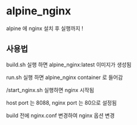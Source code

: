 # alpine_nginx
alpine 에 nginx 설치 후 실행까지 !

## 사용법

build.sh 실행 하면 alpine_nginx:latest 이미지가 생성됨

run.sh 실행 하면 alpine_nginx container 로 들어감

/start_nginx.sh 실행하면 nginx 시작됨

host port 는 8088, nginx port 는 80으로 설정됨

build 전에 nginx.conf 변경하여 nginx 옵션 변경